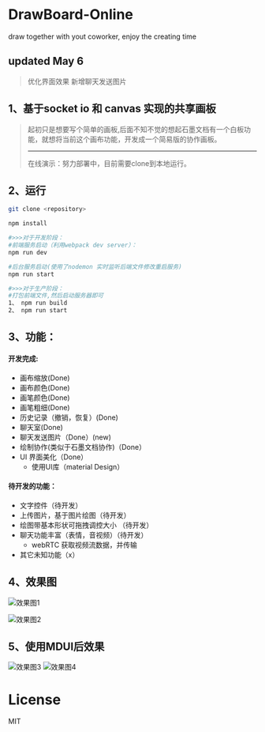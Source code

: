 # DrawBoard-Online

draw together with yout coworker, enjoy the creating time

## updated May 6 
> 优化界面效果
> 新增聊天发送图片

## 1、基于socket io 和 canvas  实现的共享画板

> 起初只是想要写个简单的画板,后面不知不觉的想起石墨文档有一个白板功能，就想将当前这个画布功能，开发成一个简易版的协作画板。
> <hr>
> 在线演示：努力部署中，目前需要clone到本地运行。

## 2、运行

```bash
git clone <repository>

npm install

#>>>对于开发阶段：
#前端服务启动（利用webpack dev server）：
npm run dev

#后台服务启动(使用了nodemon 实时监听后端文件修改重启服务)
npm run start

#>>>对于生产阶段：
#打包前端文件,然后启动服务器即可
1、 npm run build
2、 npm run start
```

## 3、功能：

#### 开发完成:

- 画布缩放(Done)
- 画布颜色(Done)
- 画笔颜色(Done)
- 画笔粗细(Done)
- 历史记录（撤销，恢复）(Done)
- 聊天室(Done)
- 聊天发送图片（Done）(new)
- 绘制协作(类似于石墨文档协作)（Done）
- UI 界面美化（Done）
  - 使用UI库（material Design）


#### 待开发的功能：

- 文字控件（待开发）
- 上传图片，基于图片绘图（待开发）
- 绘图带基本形状可拖拽调控大小 （待开发）
- 聊天功能丰富（表情，音视频）（待开发）
  - webRTC 获取视频流数据，并传输
- 其它未知功能（x）

## 4、效果图

![效果图1](http://photo.forrestyuan.cn/draw1.gif)

![效果图2](http://photo.forrestyuan.cn/draw2.gif)

## 5、使用MDUI后效果

![效果图3](https://github.com/forrestyuan/DrawBoard-Online/blob/master/upgrade1.PNG)
![效果图4](https://github.com/forrestyuan/DrawBoard-Online/blob/master/upgrade2.PNG)

# License

MIT
